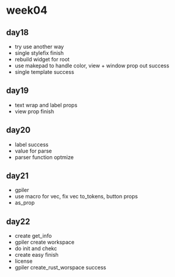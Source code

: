 # week04

## day18

- try use another way
- single stylefix finish
- rebuild widget for root
- use makepad to handle color, view + window prop out success
- single template success

## day19

- text wrap and label props
- view prop finish

## day20

- label success
- value for parse
- parser function optmize

## day21

- gpiler
- use macro for vec, fix vec to_tokens, button props
- as_prop

## day22

- create get_info
- gpiler create workspace
- do init and chekc
- create easy finish
- license
- gpiler create_rust_worspace success
